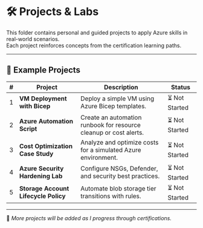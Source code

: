# 🛠 Projects & Labs

This folder contains personal and guided projects to apply Azure skills in real-world scenarios.  
Each project reinforces concepts from the certification learning paths.

---

## 📄 Example Projects

| # | Project | Description | Status |
|---|---------|-------------|--------|
| 1 | **VM Deployment with Bicep** | Deploy a simple VM using Azure Bicep templates. | ⏳ Not Started |
| 2 | **Azure Automation Script** | Create an automation runbook for resource cleanup or cost alerts. | ⏳ Not Started |
| 3 | **Cost Optimization Case Study** | Analyze and optimize costs for a simulated Azure environment. | ⏳ Not Started |
| 4 | **Azure Security Hardening Lab** | Configure NSGs, Defender, and security best practices. | ⏳ Not Started |
| 5 | **Storage Account Lifecycle Policy** | Automate blob storage tier transitions with rules. | ⏳ Not Started |

---

📌 *More projects will be added as I progress through certifications.*
